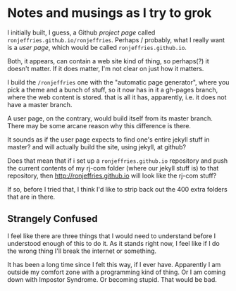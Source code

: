 # Notes and musings as I try to grok 

I initially built, I guess, a Github *project page* called `ronjeffries.github.io/ronjeffries`. Perhaps / probably, what I really want is a *user page*, which would be called `ronjeffries.github.io`.

Both, it appears, can contain a web site kind of thing, so perhaps(?) it doesn't matter. If it does matter, I'm not clear on just how it matters.

I build the `/ronjeffries` one with the "automatic page generator", where you pick a theme and a bunch of stuff, so it now has in it a gh-pages branch, where the web content is stored. that is all it has, apparently, i.e. it does not have a master branch.

A user page, on the contrary, would build itself from its master branch. There may be some arcane reason why this difference is there. 

It sounds as if the user page expects to find one's entire jekyll stuff in master? and will actually build the site, using jekyll, at github?

Does that mean that if i set up a `ronjeffries.github.io` repository and push the current contents of my rj-com folder (where our jekyll stuff is) to that repository, then http://ronjeffries.github.io will look like the rj-com stuff?

If so, before I tried that, I think I'd like to strip back out the 400 extra folders that are in there.

## Strangely Confused

I feel like there are three things that I would need to understand before I understood enough of this to do it. As it stands right now, I feel like if I do the wrong thing I'll break the internet or something.

It has been a long time since I felt this way, if I ever have. Apparently I am outside my comfort zone with a programming kind of thing. Or I am coming down with Impostor Syndrome. Or becoming stupid. That would be bad.